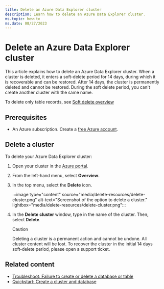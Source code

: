 ```yaml
---
title: Delete an Azure Data Explorer cluster
description: Learn how to delete an Azure Data Explorer cluster.
ms.topic: how-to
ms.date: 08/27/2023
---
```


# Delete an Azure Data Explorer cluster

This article explains how to delete an Azure Data Explorer cluster. When a cluster is deleted, it enters a soft-delete period for 14 days, during which it is recoverable and can be restored. After 14 days, the cluster is permanently deleted and cannot be restored. During the soft delete period, you can't create another cluster with the same name.

To delete only table records, see [Soft delete overview](kusto/concepts/data-soft-delete.md)

## Prerequisites

* An Azure subscription. Create a [free Azure account](https://azure.microsoft.com/free/).

## Delete a cluster

To delete your Azure Data Explorer cluster:

1. Open your cluster in the [Azure portal](https://portal.azure.com/).

1. From the left-hand menu, select **Overview**.

1. In the top menu, select the **Delete** icon.

    :::image type="content" source="media/delete-resources/delete-cluster.png" alt-text="Screenshot of the option to delete a cluster." lightbox="media/delete-resources/delete-cluster.png":::

1. In the **Delete cluster** window, type in the name of the cluster. Then, select **Delete**.

    > [!CAUTION]
    > Deleting a cluster is a permanent action and cannot be undone. All cluster content will be lost. To recover the cluster in the initial 14 days soft-delete period, please open a support ticket.


## Related content

* [Troubleshoot: Failure to create or delete a database or table](troubleshoot-database-table.md)
* [Quickstart: Create a cluster and database](create-cluster-and-database.md)
